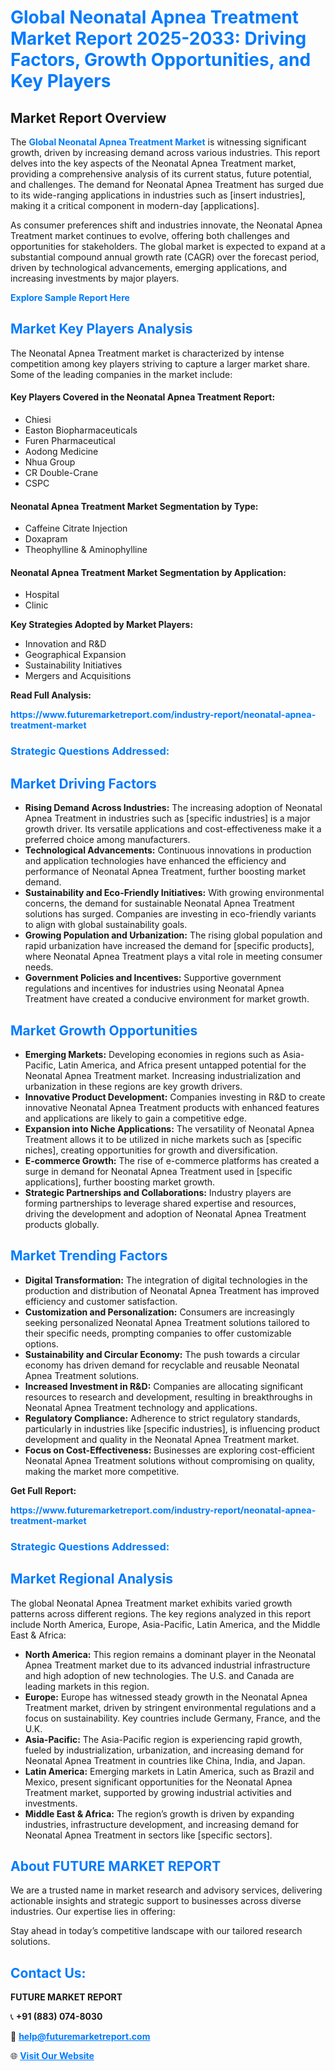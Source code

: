 <h1 style="color: #007BFF;">Global Neonatal Apnea Treatment Market Report 2025-2033: Driving Factors, Growth Opportunities, and Key Players</h1>

<section id="overview">
<h2>Market Report Overview</h2>
<p>The <a href="https://www.futuremarketreport.com/industry-report/neonatal-apnea-treatment-market" style="color: #007BFF; text-decoration: none;"><strong>Global Neonatal Apnea Treatment Market</strong></a> is witnessing significant growth, driven by increasing demand across various industries. This report delves into the key aspects of the Neonatal Apnea Treatment market, providing a comprehensive analysis of its current status, future potential, and challenges. The demand for Neonatal Apnea Treatment has surged due to its wide-ranging applications in industries such as [insert industries], making it a critical component in modern-day [applications].</p>
<p>As consumer preferences shift and industries innovate, the Neonatal Apnea Treatment market continues to evolve, offering both challenges and opportunities for stakeholders. The global market is expected to expand at a substantial compound annual growth rate (CAGR) over the forecast period, driven by technological advancements, emerging applications, and increasing investments by major players.</p>
</section>

<section id="overview">
<p><a href="https://www.futuremarketreport.com/request-sample/reportId=55736" style="color: #007BFF; text-decoration: none;"><strong>Explore Sample Report Here</strong></a></p>
</section>

<section id="key-players">
<h2 style="color: #007BFF;">Market Key Players Analysis</h2>
<p>The Neonatal Apnea Treatment market is characterized by intense competition among key players striving to capture a larger market share. Some of the leading companies in the market include:</p>
<h4>Key Players Covered in the Neonatal Apnea Treatment Report:</h4>
<ul><li>Chiesi</li><li>Easton Biopharmaceuticals</li><li>Furen Pharmaceutical</li><li>Aodong Medicine</li><li>Nhua Group</li><li>CR Double-Crane</li><li>CSPC</li></ul>
<h4>Neonatal Apnea Treatment Market Segmentation by Type:</h4>
<ul><li>Caffeine Citrate Injection</li><li>Doxapram</li><li>Theophylline &amp; Aminophylline</li></ul>

<h4>Neonatal Apnea Treatment Market Segmentation by Application:</h4>
<ul><li>Hospital</li><li>Clinic</li></ul>
<p><strong>Key Strategies Adopted by Market Players:</strong></p>
<ul>
<li>Innovation and R&D</li>
<li>Geographical Expansion</li>
<li>Sustainability Initiatives</li>
<li>Mergers and Acquisitions</li>
</ul>
</section>

<section>
<p><strong>Read Full Analysis: </strong></p><a href="https://www.futuremarketreport.com/industry-report/neonatal-apnea-treatment-market" style="color: #007BFF; text-decoration: none;"><strong>https://www.futuremarketreport.com/industry-report/neonatal-apnea-treatment-market</strong></a>
<h3 style="color: #007BFF;">Strategic Questions Addressed:</h3>
</section>

<section id="driving-factors">
<h2 style="color: #007BFF;">Market Driving Factors</h2>
<ul>
<li><strong>Rising Demand Across Industries:</strong> The increasing adoption of Neonatal Apnea Treatment in industries such as [specific industries] is a major growth driver. Its versatile applications and cost-effectiveness make it a preferred choice among manufacturers.</li>
<li><strong>Technological Advancements:</strong> Continuous innovations in production and application technologies have enhanced the efficiency and performance of Neonatal Apnea Treatment, further boosting market demand.</li>
<li><strong>Sustainability and Eco-Friendly Initiatives:</strong> With growing environmental concerns, the demand for sustainable Neonatal Apnea Treatment solutions has surged. Companies are investing in eco-friendly variants to align with global sustainability goals.</li>
<li><strong>Growing Population and Urbanization:</strong> The rising global population and rapid urbanization have increased the demand for [specific products], where Neonatal Apnea Treatment plays a vital role in meeting consumer needs.</li>
<li><strong>Government Policies and Incentives:</strong> Supportive government regulations and incentives for industries using Neonatal Apnea Treatment have created a conducive environment for market growth.</li>
</ul>
</section>

<section id="growth-opportunities">
<h2 style="color: #007BFF;">Market Growth Opportunities</h2>
<ul>
<li><strong>Emerging Markets:</strong> Developing economies in regions such as Asia-Pacific, Latin America, and Africa present untapped potential for the Neonatal Apnea Treatment market. Increasing industrialization and urbanization in these regions are key growth drivers.</li>
<li><strong>Innovative Product Development:</strong> Companies investing in R&D to create innovative Neonatal Apnea Treatment products with enhanced features and applications are likely to gain a competitive edge.</li>
<li><strong>Expansion into Niche Applications:</strong> The versatility of Neonatal Apnea Treatment allows it to be utilized in niche markets such as [specific niches], creating opportunities for growth and diversification.</li>
<li><strong>E-commerce Growth:</strong> The rise of e-commerce platforms has created a surge in demand for Neonatal Apnea Treatment used in [specific applications], further boosting market growth.</li>
<li><strong>Strategic Partnerships and Collaborations:</strong> Industry players are forming partnerships to leverage shared expertise and resources, driving the development and adoption of Neonatal Apnea Treatment products globally.</li>
</ul>
</section>

<section id="trending-factors">
<h2 style="color: #007BFF;">Market Trending Factors</h2>
<ul>
<li><strong>Digital Transformation:</strong> The integration of digital technologies in the production and distribution of Neonatal Apnea Treatment has improved efficiency and customer satisfaction.</li>
<li><strong>Customization and Personalization:</strong> Consumers are increasingly seeking personalized Neonatal Apnea Treatment solutions tailored to their specific needs, prompting companies to offer customizable options.</li>
<li><strong>Sustainability and Circular Economy:</strong> The push towards a circular economy has driven demand for recyclable and reusable Neonatal Apnea Treatment solutions.</li>
<li><strong>Increased Investment in R&D:</strong> Companies are allocating significant resources to research and development, resulting in breakthroughs in Neonatal Apnea Treatment technology and applications.</li>
<li><strong>Regulatory Compliance:</strong> Adherence to strict regulatory standards, particularly in industries like [specific industries], is influencing product development and quality in the Neonatal Apnea Treatment market.</li>
<li><strong>Focus on Cost-Effectiveness:</strong> Businesses are exploring cost-efficient Neonatal Apnea Treatment solutions without compromising on quality, making the market more competitive.</li>
</ul>
</section>

<section>
<p><strong>Get Full Report: </strong></p><a href="https://www.futuremarketreport.com/industry-report/neonatal-apnea-treatment-market" style="color: #007BFF; text-decoration: none;"><strong>https://www.futuremarketreport.com/industry-report/neonatal-apnea-treatment-market</strong></a>
<h3 style="color: #007BFF;">Strategic Questions Addressed:</h3>
</section>


<section id="regional-analysis">
<h2 style="color: #007BFF;">Market Regional Analysis</h2>
<p>The global Neonatal Apnea Treatment market exhibits varied growth patterns across different regions. The key regions analyzed in this report include North America, Europe, Asia-Pacific, Latin America, and the Middle East & Africa:</p>
<ul>
<li><strong>North America:</strong> This region remains a dominant player in the Neonatal Apnea Treatment market due to its advanced industrial infrastructure and high adoption of new technologies. The U.S. and Canada are leading markets in this region.</li>
<li><strong>Europe:</strong> Europe has witnessed steady growth in the Neonatal Apnea Treatment market, driven by stringent environmental regulations and a focus on sustainability. Key countries include Germany, France, and the U.K.</li>
<li><strong>Asia-Pacific:</strong> The Asia-Pacific region is experiencing rapid growth, fueled by industrialization, urbanization, and increasing demand for Neonatal Apnea Treatment in countries like China, India, and Japan.</li>
<li><strong>Latin America:</strong> Emerging markets in Latin America, such as Brazil and Mexico, present significant opportunities for the Neonatal Apnea Treatment market, supported by growing industrial activities and investments.</li>
<li><strong>Middle East & Africa:</strong> The region’s growth is driven by expanding industries, infrastructure development, and increasing demand for Neonatal Apnea Treatment in sectors like [specific sectors].</li>
</ul>
</section>

<footer>
<h2 style="color: #007BFF;">About FUTURE MARKET REPORT</h2>
<p>We are a trusted name in market research and advisory services, delivering actionable insights and strategic support to businesses across diverse industries. Our expertise lies in offering:</p>

<p>Stay ahead in today’s competitive landscape with our tailored research solutions.</p>

<h2 style="color: #007BFF;">Contact Us:</h2>
<p><strong>FUTURE MARKET REPORT</strong></p>
<p>📞 <strong>+91 (883) 074-8030</strong></p>
<p>📧 <strong><a href="mailto:help@futuremarketreport.com" style="color: #007BFF;">help@futuremarketreport.com</a></strong></p>
<p>🌐 <strong><a href="https://www.futuremarketreport.com/" style="color: #007BFF;">Visit Our Website</a></strong></p>
</footer>